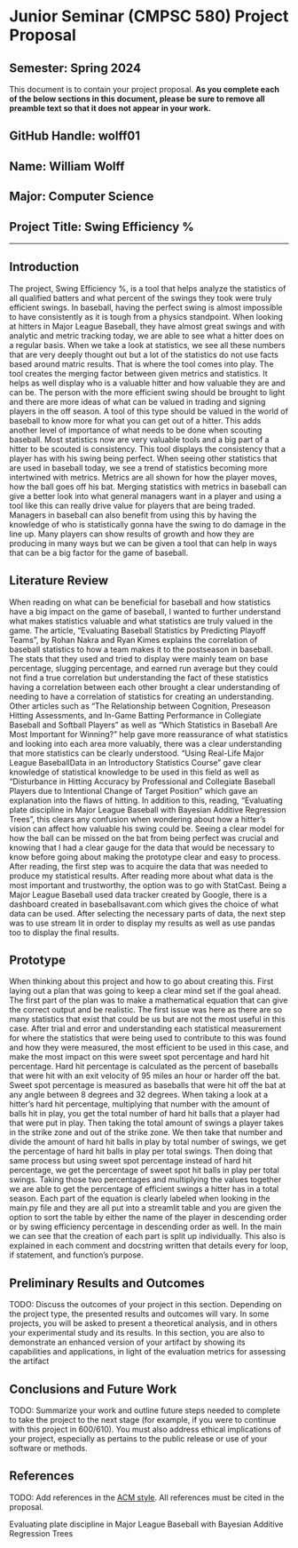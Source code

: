# Junior Seminar (CMPSC 580) Project Proposal

## Semester: Spring 2024

This document is to contain your project proposal. __As you complete each of the below sections in this document, please be sure to remove all preamble text so that it does not appear in your work.__

## GitHub Handle: wolff01

## Name: William Wolff

## Major: Computer Science

## Project Title: Swing Efficiency %

---

## Introduction

The project, Swing Efficiency %, is a tool that helps analyze the statistics of all qualified batters and what percent of the swings they took were truly efficient swings. In baseball, having the perfect swing is almost impossible to have consistently as it is tough from a physics standpoint. When looking at hitters in Major League Baseball, they have almost great swings and with analytic and metric tracking today, we are able to see what a hitter does on a regular basis. When we take a look at statistics, we see all these numbers that are very deeply thought out but a lot of the statistics do not use facts based around matric results. That is where the tool comes into play. The tool creates the merging factor between given metrics and statistics. It helps as well display who is a valuable hitter and how valuable they are and can be. The person with the more efficient swing should be brought to light and there are more ideas of what can be valued in trading and signing players in the off season. A tool of this type should be valued in the world of baseball to know more for what you can get out of a hitter. This adds another level of importance of what needs to be done when scouting baseball. Most statistics now are very valuable tools and a big part of a hitter to be scouted is consistency. This tool displays the consistency that a player has with his swing being perfect. When seeing other statistics that are used in baseball today, we see a trend of statistics becoming more intertwined with metrics. Metrics are all shown for how the player moves, how the ball goes off his bat. Merging statistics with metrics in baseball can give a better look into what general managers want in a player and using a tool like this can really drive value for players that are being traded. Managers in baseball can also benefit from using this by having the knowledge of who is statistically gonna have the swing to do damage in the line up. Many players can show results of growth and how they are producing in many ways but we can be given a tool that can help in ways that can be a big factor for the game of baseball.

## Literature Review

When reading on what can be beneficial for baseball and how statistics have a big impact on the game of baseball, I wanted to further understand what makes statistics valuable and what statistics are truly valued in the game. The article, “Evaluating Baseball Statistics by Predicting Playoff Teams”, by Rohan Nakra and Ryan Kimes explains the correlation of baseball statistics to how a team makes it to the postseason in baseball. The stats that they used and tried to display were mainly team on base percentage, slugging percentage, and earned run average but they could not find a true correlation but understanding the fact of these statistics having a correlation between each other brought a clear understanding of needing to have a correlation of statistics for creating an understanding. Other articles such as “The Relationship between Cognition, Preseason Hitting Assessments, and In-Game Batting Performance in Collegiate Baseball and Softball Players” as well as “Which Statistics in Baseball Are Most Important for Winning?” help gave more reassurance of what statistics and looking into each area more valuably, there was a clear understanding that more statistics can be clearly understood. “Using Real-Life Major League BaseballData in an Introductory Statistics Course” gave clear knowledge of statistical knowledge to be used in this field as well as “Disturbance in Hitting Accuracy by Professional and Collegiate Baseball Players due to Intentional Change of Target Position” which gave an explanation into the flaws of hitting. In addition to this, reading, “Evaluating plate discipline in Major League Baseball with Bayesian Additive Regression Trees”, this clears any confusion when wondering about how a hitter’s vision can affect how valuable his swing could be. Seeing a clear model for how the ball can be missed on the bat from being perfect was crucial and knowing that I had a clear gauge for the data that would be necessary to know before going about making the prototype clear and easy to process. After reading, the first step was to acquire the data that was needed to produce my statistical results. After reading more about what data is the most important and trustworthy, the option was to go with StatCast. Being a Major League Baseball used data tracker created by Google, there is a dashboard created in baseballsavant.com which gives the choice of what data can be used. After selecting the necessary parts of data, the next step was to use stream lit in order to display my results as well as use pandas too to display the final results.

## Prototype

When thinking about this project and how to go about creating this. First laying out a plan that was going to keep a clear mind set if the goal ahead. The first part of the plan was to make a mathematical equation that can give the correct output and be realistic. The first issue was here as there are so many statistics that exist that could be us but are not the most useful in this case. After trial and error and understanding each statistical measurement for where the statistics that were being used to contribute to this was found and how they were measured, the most efficient to be used in this case, and make the most impact on this were sweet spot percentage and hard hit percentage. Hard hit percentage is calculated as the percent of baseballs that were hit with an exit velocity of 95 miles an hour or harder off the bat. Sweet spot percentage is measured as baseballs that were hit off the bat at any angle between 8 degrees and 32 degrees. When taking a look at a hitter’s hard hit percentage, multiplying that number with the amount of balls hit in play, you get the total number of hard hit balls that a player had that were put in play. Then taking the total amount of swings a player takes in the strike zone and out of the strike zone. We then take that number and divide the amount of hard hit balls in play by total number of swings, we get the percentage of hard hit balls in play per total swings. Then doing that same process but using sweet spot percentage instead of hard hit percentage, we get the percentage of sweet spot hit balls in play per total swings. Taking those two percentages and multiplying the values together we are able to get the percentage of efficient swings a hitter has in a total season. Each part of the equation is clearly labeled when looking in the main.py file and they are all put into a streamlit table and you are given the option to sort the table by either the name of the player in descending order or by swing efficiency percentage in descending order as well. In the main we can see that the creation of each part is split up individually. This also is explained in each comment and docstring written that details every for loop, if statement, and function’s purpose.

## Preliminary Results and Outcomes

TODO: Discuss the outcomes of your project in this section. Depending on the project type, the presented results and outcomes will vary. In some projects, you will be asked to present a theoretical analysis, and in others your experimental study and its results. In this section, you are also to demonstrate an enhanced version of your artifact by showing its capabilities and applications, in light of the evaluation metrics for assessing the artifact

## Conclusions and Future Work

TODO: Summarize your work and outline future steps needed to complete to take the project to the next stage (for example, if you were to continue with this project in 600/610). You must also address ethical implications of your project, especially as pertains to the public release or use of your software or methods.

## References

TODO: Add references in the [ACM style](https://www.acm.org/publications/authors/reference-formatting). All references must be cited in the proposal.

Evaluating plate discipline in Major League Baseball with Bayesian Additive Regression Trees